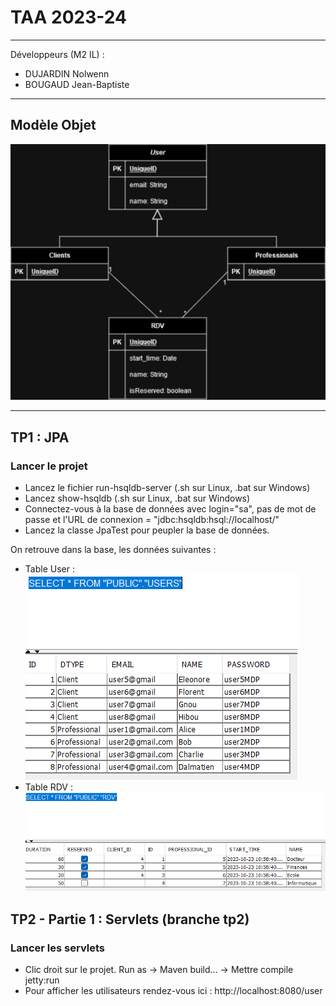 # TAA 2023-24

***

Développeurs (M2 IL) :
* DUJARDIN Nolwenn
* BOUGAUD Jean-Baptiste

***

## Modèle Objet

![Modele.png](img%2FModele.png)

***

## TP1 : JPA

### Lancer le projet

* Lancez le fichier run-hsqldb-server (.sh sur Linux, .bat sur Windows)
* Lancez show-hsqldb (.sh sur Linux, .bat sur Windows)
* Connectez-vous à la base de données avec login="sa", pas de mot de passe et l'URL de connexion = "jdbc:hsqldb:hsql://localhost/"
* Lancez la classe JpaTest pour peupler la base de données.

On retrouve dans la base, les données suivantes :
* Table User :<br/>
![table1.png](img%2Ftable1.png)
* Table RDV :<br/>
![table2.png](img%2Ftable2.png)

## TP2 - Partie 1 : Servlets (branche tp2)

### Lancer les servlets
* Clic droit sur le projet. Run as -> Maven build... -> Mettre compile jetty:run
* Pour afficher les utilisateurs rendez-vous ici : http://localhost:8080/user